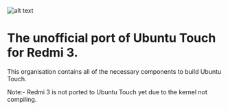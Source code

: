 ![alt text](https://camo.githubusercontent.com/d9af70ebd8be2e46ad31305ec628144f3570350c1b38821c4ee201ec9757ee2c/687474703a2f2f63646e322e67736d6172656e612e636f6d2f76762f706963732f7869616f6d692f7869616f6d692d7265646d692d332d302e6a7067)

# The unofficial port of Ubuntu Touch for Redmi 3.
This organisation contains all of the necessary components to build Ubuntu Touch.

Note:- Redmi 3 is not ported to Ubuntu Touch yet due to the kernel not compiling.
